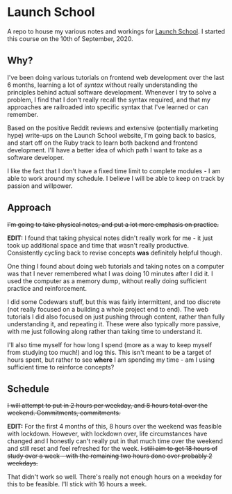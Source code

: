 # Launch School
A repo to house my various notes and workings for [Launch School](https://launchschool.com/). I started this course on the 10th of September, 2020. 

## Why?
I've been doing various tutorials on frontend web development over the last 6 months, learning a lot of *syntax* without really understanding the principles behind actual software development. Whenever I try to solve a problem, I find that I don't really recall the syntax required, and that my approaches are railroaded into specific syntax that I've learned or can remember. 

Based on the positive Reddit reviews and extensive (potentially marketing hype) write-ups on the Launch School website, I'm going back to basics, and start off on the Ruby track to learn both backend and frontend development. I'll have a better idea of which path I want to take as a software developer. 

I like the fact that I don't have a fixed time limit to complete modules - I am able to work around my schedule. I believe I will be able to keep on track by passion and willpower. 

## Approach
~~I'm going to take physical notes, and put a lot more emphasis on practice.~~

__EDIT:__ I found that taking physical notes didn't really work for me - it just took up additional space and time that wasn't really productive. Consistently cycling back to revise concepts __was__ definitely helpful though.  

One thing I found about doing web tutorials and taking notes on a computer was that I never remembered what I was doing 10 minutes after I did it. I used the computer as a memory dump, without really doing sufficient practice and reinforcement. 

I did some Codewars stuff, but this was fairly intermittent, and too discrete (not really focused on a building a whole project end to end). The web tutorials I did also focused on just pushing through content, rather than fully understanding it, and repeating it. These were also typically more passive, with me just following along rather than taking time to understand it. 

I'll also time myself for how long I spend (more as a way to keep myself from studying too much!) and log this. This isn't meant to be a target of hours spent, but rather to see __where__ I am spending my time - am I using sufficient time to reinforce concepts?

## Schedule
~~I will attempt to put in 2 hours per weekday, and 8 hours total over the weekend. Commitments, commitments.~~ 

__EDIT:__ For the first 4 months of this, 8 hours over the weekend was feasible with lockdown. However, with lockdown over, life circumstances have changed and I honestly can't really put in that much time over the weekend and still reset and feel refreshed for the week. ~~I still aim to get 18 hours of study over a week - with the remaining two hours done over probably 2 weekdays.~~

That didn't work so well. There's really not enough hours on a weekday for this to be feasible. I'll stick with 16 hours a week. 
